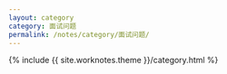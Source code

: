 ```yaml
---
layout: category
category: 面试问题
permalink: /notes/category/面试问题/
---
```

{% include {{ site.worknotes.theme }}/category.html %}